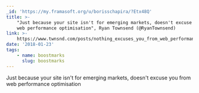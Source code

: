 ```yaml
---
_id: 'https://my.framasoft.org/u/borisschapira/?Etx48Q'
title: >-
    "Just because your site isn't for emerging markets, doesn't excuse you from
    web performance optimisation", Ryan Townsend (@RyanTownsend)
link: >-
    https://www.twnsnd.com/posts/nothing_excuses_you_from_web_performance_optimisation.html
date: '2018-01-23'
tags:
    - name: boostmarks
      slug: boostmarks
---
```


<div class="markdown"><p>Just because your site isn't for emerging markets, doesn't excuse you from web performance optimisation
</p></div>
